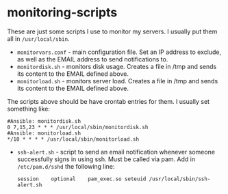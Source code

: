 # monitoring-scripts

These are just some scripts I use to monitor my servers. I usually put them all in `/usr/local/sbin`.

* `monitorvars.conf` - main configuration file. Set an IP address to exclude, as well as the EMAIL address to send notifications to.
* `monitordisk.sh` - monitors disk usage. Creates a file in /tmp and sends its content to the EMAIL defined above.
* `monitorload.sh` - monitors server load. Creates a file in /tmp and sends its content to the EMAIL defined above.

The scripts above should be have crontab entries for them. I usually set something like:

	#Ansible: monitordisk.sh
	0 7,15,23 * * * /usr/local/sbin/monitordisk.sh
	#Ansible: monitorload.sh
	*/10 * * * * /usr/local/sbin/monitorload.sh

* `ssh-alert.sh` - script to send an email notification whenever someone successfully signs in using ssh. Must be called via pam. Add in `/etc/pam.d/sshd` the following line:

	`session    optional    pam_exec.so seteuid /usr/local/sbin/ssh-alert.sh`

